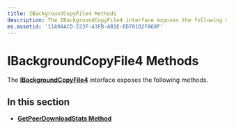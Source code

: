 ```yaml
---
title: IBackgroundCopyFile4 Methods
description: The IBackgroundCopyFile4 interface exposes the following methods.
ms.assetid: '11A9AACD-223F-43FB-AB1E-ED781D2FA60F'
---
```


# IBackgroundCopyFile4 Methods

The [**IBackgroundCopyFile4**](ibackgroundcopyfile4.md) interface exposes the following methods.

## In this section

-   [**GetPeerDownloadStats Method**](ibackgroundcopyfile4-getpeerdownloadstats.md)

 

 




